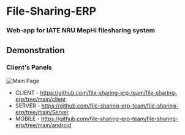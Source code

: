 # File-Sharing-ERP
### Web-app for IATE NRU MepHi filesharing system

## Demonstration

### Client's Panels

![Main Page](http://github.com/file-sharing-erp-team/file-sharing-erp/tree/main/images/main.png)


* CLIENT - https://github.com/file-sharing-erp-team/file-sharing-erp/tree/main/client
* SERVER - https://github.com/file-sharing-erp-team/file-sharing-erp/tree/main/Server
* MOBILE - https://github.com/file-sharing-erp-team/file-sharing-erp/tree/main/android

